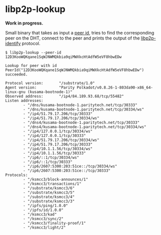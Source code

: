 # libp2p-lookup

**Work in progress.**

Small binary that takes as input a [peer
id](https://docs.libp2p.io/concepts/peer-id/), tries to find the corresponding
peer on the DHT, connect to the peer and prints the output of the
[libp2p-identify](https://github.com/libp2p/specs/tree/master/identify)
protocol.

```
$ libp2p-lookup --peer-id 12D3KooWQKqane1SqWJNWMQkbia9qiMWXkcHtAdfW5eVF8hbwEDw

Lookup for peer with id PeerId("12D3KooWQKqane1SqWJNWMQkbia9qiMWXkcHtAdfW5eVF8hbwEDw") succeeded.

Protocol version:       "/substrate/1.0"
Agent version:          "Parity Polkadot/v0.8.26-1-803da90-x86_64-linux-gnu (kusama-bootnode-1)"
Observed address:       "/ip4/84.189.93.68/tcp/55482"
Listen addresses:
        - "/dns/kusama-bootnode-1.paritytech.net/tcp/30333"
        - "/dns/kusama-bootnode-1.paritytech.net/tcp/30334/ws"
        - "/ip4/51.79.17.206/tcp/30333"
        - "/ip4/51.79.17.206/tcp/30334/ws"
        - "/dns4/kusama-bootnode-1.paritytech.net/tcp/30333"
        - "/dns4/kusama-bootnode-1.paritytech.net/tcp/30334/ws"
        - "/ip4/127.0.0.1/tcp/30334/ws"
        - "/ip4/127.0.0.1/tcp/30333"
        - "/ip4/51.79.17.206/tcp/30334/ws"
        - "/ip4/51.79.17.206/tcp/30333"
        - "/ip4/10.1.1.56/tcp/30334/ws"
        - "/ip4/10.1.1.56/tcp/30333"
        - "/ip6/::1/tcp/30334/ws"
        - "/ip6/::1/tcp/30333"
        - "/ip6/2607:5300:203:51ce::/tcp/30334/ws"
        - "/ip6/2607:5300:203:51ce::/tcp/30333"
Protocols:
        - "/ksmcc3/block-announces/1"
        - "/ksmcc3/transactions/1"
        - "/substrate/ksmcc3/6"
        - "/substrate/ksmcc3/5"
        - "/substrate/ksmcc3/4"
        - "/substrate/ksmcc3/3"
        - "/ipfs/ping/1.0.0"
        - "/ipfs/id/1.0.0"
        - "/ksmcc3/kad"
        - "/ksmcc3/sync/2"
        - "/ksmcc3/finality-proof/1"
        - "/ksmcc3/light/2"
```
